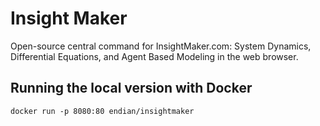 # Insight Maker

Open-source central command for InsightMaker.com: System Dynamics, Differential Equations, and Agent Based Modeling in the web browser.

## Running the local version with Docker

```
docker run -p 8080:80 endian/insightmaker
```
